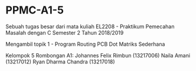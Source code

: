# PPMC-A1-5

Sebuah tugas besar dari mata kuliah EL2208 - Praktikum Pemecahan Masalah dengan C Semester 2 Tahun 2018/2019

Mengambil topik 1 - Program Routing PCB Dot Matriks Sederhana

Kelompok 5 Rombongan A1:
Johannes Felix Rimbun (13217006)
Naila Amani (13217012)
Ryan Dharma Chandra (13217018)
